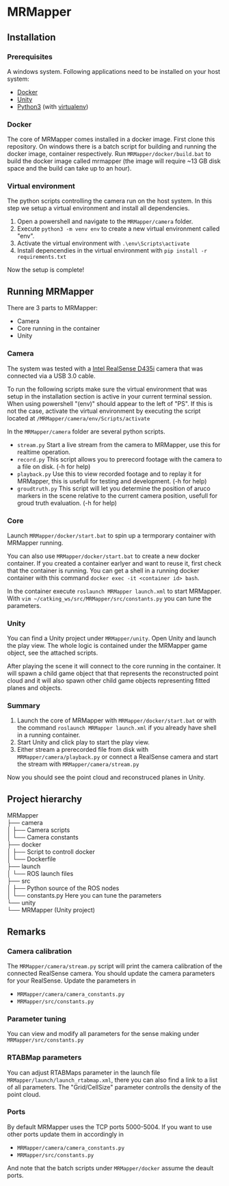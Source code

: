 # MRMapper

## Installation 
### Prerequisites
A windows system. 
Following applications need to be installed on your host system: 
- [Docker](https://www.docker.com/)
- [Unity](https://unity.com)
- [Python3](https://www.python.org/) (with [virtualenv](https://packaging.python.org/en/latest/guides/installing-using-pip-and-virtual-environments/))

### Docker
The core of MRMapper comes installed in a docker image. 
First clone this repository. 
On windows there is a batch script for building and running the docker image, container respectively. 
Run `MRMapper/docker/build.bat` to build the docker image called mrmapper (the image will require ~13 GB disk space and the build can take up to an hour). 

### Virtual environment
The python scripts controlling the camera run on the host system. In this step we setup a virtual environment and install all dependencies.
1. Open a powershell and navigate to the `MRMapper/camera` folder.
2. Execute `python3 -m venv env` to create a new virtual environment called "env".
3. Activate the virtual environment with `.\env\Scripts\activate`
4. Install depencendies in the virtual environment with `pip install -r requirements.txt`

Now the setup is complete! 


## Running MRMapper
There are 3 parts to MRMapper:
* Camera
* Core running in the container
* Unity

### Camera 
The system was tested with a [Intel RealSense D435i](https://www.intelrealsense.com/depth-camera-d435i/) camera that was connected via a USB 3.0 cable. 

To run the following scripts make sure the virtual environment that was setup in the installation section is active in your current terminal session. 
When using powershell "(env)" should appear to the left of "PS".
If this is not the case, activate the virtual environment by executing the script located at `/MRMapper/camera/env/Scripts/activate` 

In the `MRMapper/camera` folder are several python scripts. 
* `stream.py` Start a live stream from the camera to MRMapper, use this for realtime operation. 
* `record.py` This script allows you to prerecord footage with the camera to a file on disk. (-h for help) 
* `playback.py` Use this to view recorded footage and to replay it for MRMapper, this is usefull for testing and development. (-h for help) 
* `groudtruth.py` This script will let you determine the position of aruco markers in the scene relative to the current camera position, usefull for groud truth evaluation. (-h for help) 

### Core 
Launch `MRMapper/docker/start.bat` to spin up a termporary container with MRMapper running. 

You can also use `MRMapper/docker/start.bat` to create a new docker container. 
If you created a container earlyer and want to reuse it, first check that the container is running. 
You can get a shell in a running docker container with this command `docker exec -it <container id> bash`.

In the container execute `roslaunch MRMapper launch.xml` to start MRMapper. 
With `vim ~/catking_ws/src/MRMapper/src/constants.py` you can tune the parameters.

### Unity 
You can find a Unity project under `MRMapper/unity`. Open Unity and launch the play view. 
The whole logic is contained under the MRMapper game object, see the attached scripts. 

After playing the scene it will connect to the core running in the container. 
It will spawn a child game object that that represents the reconstructed point cloud and it will also spawn 
other child game objects representing fitted planes and objects. 

### Summary 
1. Launch the core of MRMapper with `MRMapper/docker/start.bat` or with the command `roslaunch MRMapper launch.xml` if you already have shell in a running container.
2. Start Unity and click play to start the play view.
3. Either stream a prerecorded file from disk with `MRMapper/camera/playback.py` or connect a RealSense camera and start the stream with `MRMapper/camera/stream.py`

Now you should see the point cloud and reconstruced planes in Unity. 

## Project hierarchy 

MRMapper  
├── camera  
│   ├── Camera scripts  
│   └── Camera constants  
├── docker  
│   ├── Script to controll docker  
│   └── Dockerfile  
├── launch  
│   └── ROS launch files  
├── src  
│   ├── Python source of the ROS nodes  
│   └── constants.py Here you can tune the parameters  
└── unity  
└── MRMapper (Unity project)  

## Remarks

### Camera calibration
The `MRMapper/camera/stream.py` script will print the camera calibration of the connected RealSense camera. 
You should update the camera parameters for your RealSense. 
Update the parameters in 
* `MRMapper/camera/camera_constants.py`
* `MRMapper/src/constants.py` 

### Parameter tuning
You can view and modify all parameters for the sense making under `MRMapper/src/constants.py` 

### RTABMap parameters
You can adjust RTABMaps parameter in the launch file `MRMapper/launch/launch_rtabmap.xml`, there you can also find a link to a list of all parameters. 
The "Grid/CellSize" parameter controlls the density of the point cloud. 

### Ports 
By default MRMapper uses the TCP ports 5000-5004. If you want to use other ports update them in accordingly in 
* `MRMapper/camera/camera_constants.py`
* `MRMapper/src/constants.py`

And note that the batch scripts under `MRMapper/docker` assume the deault ports. 












